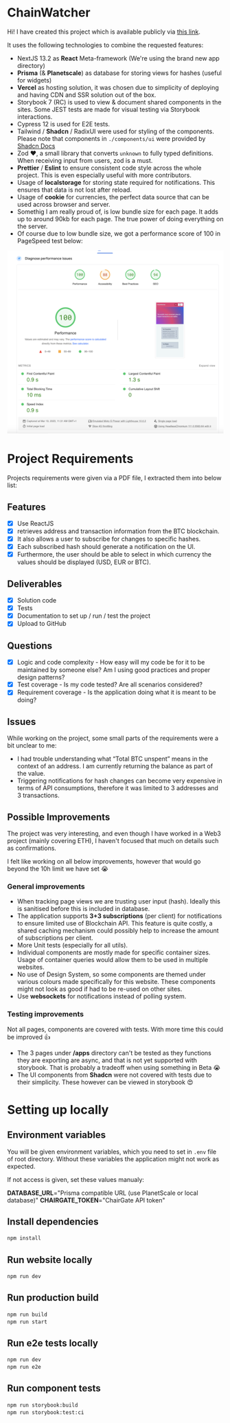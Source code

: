 # ChainWatcher

Hi! I have created this project which is available publicly via [this link](https://chainwatcher-gilt.vercel.app/).

It uses the following technologies to combine the requested features:

- NextJS 13.2 as **React** Meta-framework (We're using the brand new app directory)
- **Prisma** (& **Planetscale**) as database for storing views for hashes (useful for widgets)
- **Vercel** as hosting solution, it was chosen due to simplicity of deploying and having CDN and SSR solution out of the box.
- Storybook 7 (RC) is used to view & document shared components in the sites. Some JEST tests are made for visual testing via Storybook interactions.
- Cypress 12 is used for E2E tests.
- Tailwind / **Shadcn** / RadixUI were used for styling of the components. Please note that components in `./components/ui` were provided by [Shadcn Docs](https://ui.shadcn.com/docs)
- Zod ❤️, a small library that converts `unknown` to fully typed definitions. When receiving input from users, zod is a must.
- **Prettier** / **Eslint** to ensure consistent code style across the whole project. This is even especially useful with more contributors.
- Usage of **localstorage** for storing state required for notifications. This ensures that data is not lost after reload.
- Usage of **cookie** for currencies, the perfect data source that can be used across browser and server.
- Somethig I am really proud of, is low bundle size for each page. It adds up to around 90kb for each page. The true power of doing everything on the server.
- Of course due to low bundle size, we got a performance score of 100 in PageSpeed test below:

![PageSpeed Results](./doc-assets/pagespeed.png)

# Project Requirements

Projects requirements were given via a PDF file, I extracted them into below list:

## Features

- [x] Use ReactJS
- [x] retrieves address and transaction information from the BTC blockchain.
- [x] It also allows a user to subscribe for changes to specific hashes.
- [x] Each subscribed hash should generate a notification on the UI.
- [x] Furthermore, the user should be able to select in which currency the values should be displayed (USD, EUR or BTC).

## Deliverables

- [x] Solution code
- [x] Tests
- [x] Documentation to set up / run / test the project
- [x] Upload to GitHub

## Questions

- [x] Logic and code complexity - How easy will my code be for it to be maintained by someone else? Am I using good practices and proper design patterns?
- [x] Test coverage - Is my code tested? Are all scenarios considered?
- [x] Requirement coverage - Is the application doing what it is meant to be doing?

## Issues

While working on the project, some small parts of the requirements were a bit unclear to me:

- I had trouble understanding what “Total BTC unspent” means in the context of an address. I am currently returning the balance as part of the value.
- Triggering notifications for hash changes can become very expensive in terms of API consumptions, therefore it was limited to 3 addresses and 3 transactions.

## Possible Improvements

The project was very interesting, and even though I have worked in a Web3 project (mainly covering ETH), I haven't focused that much on details such as confirmations.

I felt like working on all below improvements, however that would go beyond the 10h limit we have set 😭

### General improvements

- When tracking page views we are trusting user input (hash). Ideally this is sanitised before this is included in database.
- The application supports **3+3 subscriptions** (per client) for notifications to ensure limited use of Blockchain API. This feature is quite costly, a shared caching mechanism could possibly help to increase the amount of subscriptions per client.
- More Unit tests (especially for all utils).
- Individual components are mostly made for specific container sizes. Usage of container queries would allow them to be used in multiple websites.
- No use of Design System, so some components are themed under various colours made specifically for this website. These components might not look as good if had to be re-used on other sites.
- Use **websockets** for notifications instead of polling system.

### Testing improvements

Not all pages, components are covered with tests. With more time this could be improved 👍

- The 3 pages under **/apps** directory can't be tested as they functions they are exporting are async, and that is not yet supported with storybook. That is probably a tradeoff when using something in Beta 😭
- The UI components from **Shadcn** were not covered with tests due to their simplicity. These however can be viewed in storybook 😍

# Setting up locally

## Environment variables

You will be given environment variables, which you need to set in `.env` file of root directory. Without these variables the application might not work as expected.

If not access is given, set these values manualy:

**DATABASE_URL**="Prisma compatible URL (use PlanetScale or local database)"
**CHAIRGATE_TOKEN**="ChairGate API token"

## Install dependencies

```bash
npm install
```

## Run website locally

```bash
npm run dev
```

## Run production build

```bash
npm run build
npm run start
```

## Run e2e tests locally

```bash
npm run dev
npm run e2e
```

## Run component tests

```bash
npm run storybook:build
npm run storybook:test:ci
```
